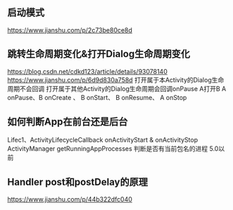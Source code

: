 ## 启动模式
https://www.jianshu.com/p/2c73be80ce8d

## 跳转生命周期变化&打开Dialog生命周期变化
https://blog.csdn.net/cdkd123/article/details/93078140
https://www.jianshu.com/p/6d9d830a758d
打开属于本Activity的Dialog生命周期不会回调
打开属于其他Activity的Dialog生命周期会回调onPause
A打开B A onPause、B onCreate 、 B onStart、 B onResume、 A onStop

## 如何判断App在前台还是后台
Lifec1、ActivityLifecycleCallback onActivityStart & onActivityStop
ActivityManager getRunningAppProcesses 判断是否有当前包名的进程 5.0以前


## Handler post和postDelay的原理
https://www.jianshu.com/p/44b322dfc040

